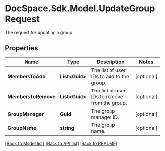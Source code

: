 # DocSpace.Sdk.Model.UpdateGroupRequest
The request for updating a group.

## Properties

Name | Type | Description | Notes
------------ | ------------- | ------------- | -------------
**MembersToAdd** | **List&lt;Guid&gt;** | The list of user IDs to add to the group. | [optional] 
**MembersToRemove** | **List&lt;Guid&gt;** | The list of user IDs to remove from the group. | [optional] 
**GroupManager** | **Guid** | The group manager ID. | [optional] 
**GroupName** | **string** | The group name. | [optional] 

[[Back to Model list]](../README.md#documentation-for-models) [[Back to API list]](../README.md#documentation-for-api-endpoints) [[Back to README]](../README.md)

